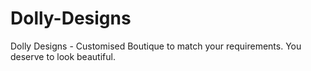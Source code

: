 # Dolly-Designs
Dolly Designs - Customised Boutique to match your requirements. You deserve to look beautiful.
